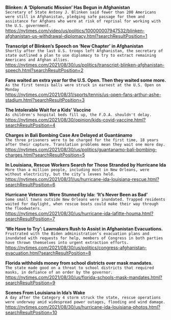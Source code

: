 **Blinken: A ‘Diplomatic Mission’ Has Begun in Afghanistan**\
`Secretary of State Antony J. Blinken said fewer than 200 Americans were still in Afghanistan, pledging safe passage for them and assistance for Afghans who were at risk of reprisal for working with the U.S. government.`\
https://nytimes.com/video/us/politics/100000007947532/blinken-afghanistan-us-withdrawal-diplomacy.html?searchResultPosition=1

**Transcript of Blinken’s Speech on ‘New Chapter’ in Afghanistan**\
`Shortly after the last U.S. troops left Afghanistan, the secretary of state outlined a plan to use diplomacy to try to extract remaining Americans and Afghan allies.`\
https://nytimes.com/2021/08/30/us/politics/transcript-blinken-afghanistan-speech.html?searchResultPosition=2

**Fans waited an extra year for the U.S. Open. Then they waited some more.**\
`As the first tennis balls were struck in earnest at the U.S. Open on Monday`\
https://nytimes.com/2021/08/31/sports/tennis/us-open-fans-arthur-ashe-stadium.html?searchResultPosition=3

**The Intolerable Wait for a Kids’ Vaccine**\
`As children's hospital beds fill up, the F.D.A. shouldn't delay. `\
https://nytimes.com/2021/08/30/opinion/kids-covid-vaccine.html?searchResultPosition=4

**Charges in Bali Bombing Case Are Delayed at Guantánamo**\
`The three prisoners were to be charged for the first time, 18 years after their capture. Translation problems mean they wait one more day.`\
https://nytimes.com/2021/08/30/us/politics/guantanamo-bali-bombing-charges.html?searchResultPosition=5

**In Louisiana, Rescue Workers Search for Those Stranded by Hurricane Ida**\
`More than a million people, including most in New Orleans, were without electricity, but the city’s levees held.`\
https://nytimes.com/2021/08/31/us/hurricane-ida-louisiana-rescue.html?searchResultPosition=6

**Hurricane Veterans Were Stunned by Ida: ‘It’s Never Been as Bad’**\
`Some small towns outside New Orleans were inundated. Trapped residents waited for daylight, when rescue boats could make their way through the floodwaters.`\
https://nytimes.com/2021/08/30/us/hurricane-ida-lafitte-houma.html?searchResultPosition=7

**‘We Have to Try’: Lawmakers Rush to Assist in Afghanistan Evacuations.**\
`Frustrated with the Biden administration’s evacuation plans and inundated with requests for help, members of Congress in both parties have thrown themselves into urgent extraction efforts.`\
https://nytimes.com/2021/08/30/us/politics/congress-afghanistan-evacuation.html?searchResultPosition=8

**Florida withholds money from school districts over mask mandates.**\
`The state made good on a threat to school districts that required masks, in defiance of an order by the governor.`\
https://nytimes.com/2021/08/30/us/florida-schools-mask-mandates.html?searchResultPosition=9

**Scenes From Louisiana in Ida’s Wake**\
`A day after the Category 4 storm struck the state, rescue operations were underway amid widespread power outages, flooding and wind damage.`\
https://nytimes.com/2021/08/30/us/hurricane-ida-louisiana-photos.html?searchResultPosition=10


